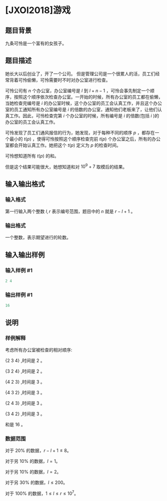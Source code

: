 # [JXOI2018]游戏

## 题目背景

九条可怜是一个富有的女孩子。

## 题目描述

她长大以后创业了，开了一个公司。 但是管理公司是一个很累人的活，员工们经常背着可怜偷懒，可怜需要时不时对办公室进行检查。

可怜公司有 $n$ 个办公室，办公室编号是 $l$ 到 $l+n-1$ ，可怜会事先制定一个顺序，按照这个顺序依次检查办公室。一开始的时候，所有办公室的员工都在偷懒，当她检查完编号是 $i$ 的办公室时候，这个办公室的员工会认真工作，并且这个办公室的员工通知所有办公室编号是 $i$ 的倍数的办公室，通知他们老板来了，让他们认真工作。因此，可怜检查完第 $i$ 个办公室的时候，所有编号是 $i$ 的倍数(包括 $i$ )的办公室的员工会认真工作。

可怜发现了员工们通风报信的行为，她发现，对于每种不同的顺序 $p$ ，都存在一个最小的 $t(p)$ ，使得可怜按照这个顺序检查完前 $t(p)$ 个办公室之后，所有的办公室都会开始认真工作。她把这个 $t(p)$ 定义为 $p$ 的检查时间。

可怜想知道所有 $t(p)$ 的和。

但是这个结果可能很大，她想知道和对 $10^9+7$ 取模后的结果。

## 输入输出格式

### 输入格式

第一行输入两个整数 $l,r$ 表示编号范围，题目中的 $n$ 就是 $r-l+1$ 。

### 输出格式

一个整数，表示期望进行的轮数。

## 输入输出样例

### 输入样例 #1

```cpp
2 4
```


### 输出样例 #1

```cpp
16

```
## 说明

### 样例解释

考虑所有办公室被检查的相对顺序:

{2 3 4} ,时间是 2 。

{3 2 4} ,时间是 2 。

{4 2 3} ,时间是 3 。

{4 3 2} ,时间是 3 。

{2 4 3} ,时间是 3 。

{3 4 2} ,时间是 3 。

和是 $16$ 。

### 数据范围

对于 20% 的数据，$r-l+1\leq 8$。

对于另 10% 的数据，$l=1$。

对于另 10% 的数据，$l=2$。

对于另 30% 的数据，$l\leq 200$。

对于 100% 的数据，$1\leq l\leq r\leq 10^7$。

